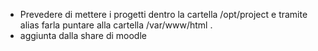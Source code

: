  * Prevedere di mettere i progetti dentro la cartella /opt/project e tramite alias farla puntare alla cartella /var/www/html .
 * aggiunta dalla share di moodle
